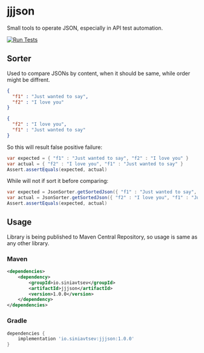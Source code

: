 # jjjson
Small tools to operate JSON, especially in API test automation.  
  
[![Run Tests](https://github.com/beyond-danube/jjjson/actions/workflows/maven.yml/badge.svg)](https://github.com/beyond-danube/jjjson/actions/workflows/maven.yml)
## Sorter
Used to compare JSONs by content, when it should be same, while order might be diffrent.
```JSON
{
  "f1" : "Just wanted to say",
  "f2" : "I love you"
}

{
  "f2" : "I love you",
  "f1" : "Just wanted to say"
}
```

So this will result false positive failure:
```Java
var expected = { "f1" : "Just wanted to say", "f2" : "I love you" }
var actual = { "f2" : "I love you", "f1" : "Just wanted to say" }
Assert.assertEquals(expected, actual)
```
  
While will not if sort it before comparing:

```Java
var expected = JsonSorter.getSortedJson({ "f1" : "Just wanted to say", "f2" : "I love you" })
var actual = JsonSorter.getSortedJson({ "f2" : "I love you", "f1" : "Just wanted to say" })
Assert.assertEquals(expected, actual)
```
## Usage
Library is being published to Maven Central Repository, so usage is same as any other library.
### Maven
```xml
<dependencies>
    <dependency>
        <groupId>io.siniavtsev</groupId>
        <artifactId>jjjson</artifactId>
        <version>1.0.0</version>
    </dependency>
</dependencies>
```

### Gradle
```gradle
dependencies {
    implementation 'io.siniavtsev:jjjson:1.0.0'
}
```

